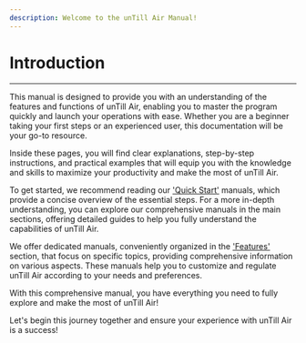 ```yaml
---
description: Welcome to the unTill Air Manual!
---
```


# Introduction

***

This manual is designed to provide you with an understanding of the features and functions of unTill Air, enabling you to master the program quickly and launch your operations with ease. Whether you are a beginner taking your first steps or an experienced user, this documentation will be your go-to resource.

Inside these pages, you will find clear explanations, step-by-step instructions, and practical examples that will equip you with the knowledge and skills to maximize your productivity and make the most of unTill Air.

To get started, we recommend reading our ['Quick Start'](getting-started/quick-start-food-and-drinks-mode.md) manuals, which provide a concise overview of the essential steps. For a more in-depth understanding, you can explore our comprehensive manuals in the main sections, offering detailed guides to help you fully understand the capabilities of unTill Air.

We offer dedicated manuals, conveniently organized in the ['Features'](broken-reference) section, that focus on specific topics, providing comprehensive information on various aspects. These manuals help you to customize and regulate unTill Air according to your needs and preferences.

With this comprehensive manual, you have everything you need to fully explore and make the most of unTill Air!

Let's begin this journey together and ensure your experience with unTill Air is a success!
